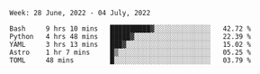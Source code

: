 <!--START_SECTION:waka-->
```text
Week: 28 June, 2022 - 04 July, 2022

Bash     9 hrs 10 mins   ██████████▓░░░░░░░░░░░░░░   42.72 % 
Python   4 hrs 48 mins   █████▓░░░░░░░░░░░░░░░░░░░   22.39 % 
YAML     3 hrs 13 mins   ███▓░░░░░░░░░░░░░░░░░░░░░   15.02 % 
Astro    1 hr 7 mins     █▒░░░░░░░░░░░░░░░░░░░░░░░   05.25 % 
TOML     48 mins         █░░░░░░░░░░░░░░░░░░░░░░░░   03.79 % 
```
<!--END_SECTION:waka-->
